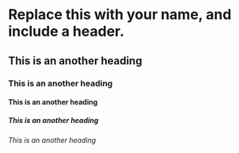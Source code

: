 # Replace this with your name, and include a header.
## This is an another heading
### This is an another heading
#### This is an another heading
##### This is an another heading
###### This is an another heading
